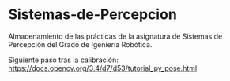 # Sistemas-de-Percepcion
Almacenamiento de las prácticas de la asignatura de Sistemas de Percepción del Grado de Igeniería Robótica.


Siguiente paso tras la calibración: https://docs.opencv.org/3.4/d7/d53/tutorial_py_pose.html
